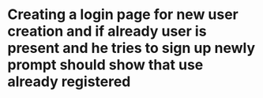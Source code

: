 # Creating a login page for new user creation and if already user is present and he tries to sign up newly prompt should show that use already registered
